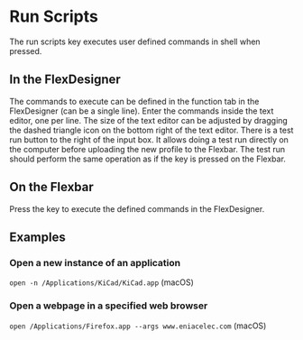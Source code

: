 # Run Scripts

The run scripts key executes user defined commands in shell when pressed.

## In the FlexDesigner

The commands to execute can be defined in the function tab in the FlexDesigner (can be a single line). Enter the commands inside the text editor, one per line. The size of the text editor can be adjusted by dragging the dashed triangle icon on the bottom right of the text editor. There is a test run button to the right of the input box. It allows doing a test run directly on the computer before uploading the new profile to the Flexbar. The test run should perform the same operation as if the key is pressed on the Flexbar.

## On the Flexbar

Press the key to execute the defined commands in the FlexDesigner.

## Examples

### Open a new instance of an application

```open -n /Applications/KiCad/KiCad.app``` (macOS)

### Open a webpage in a specified web browser

```open /Applications/Firefox.app --args www.eniacelec.com``` (macOS)
